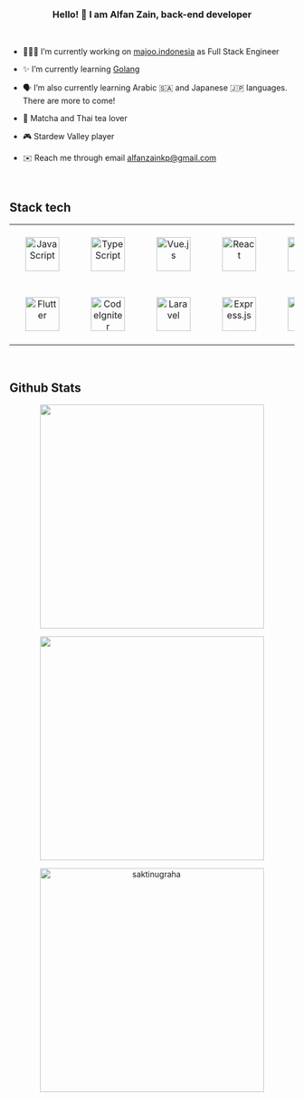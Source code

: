 ### <div align="center">Hello! 👋 I am Alfan Zain, back-end developer</div>  
  
<br />

- 👨🏽‍💻 I’m currently working on [majoo.indonesia](https://www.instagram.com/majoo.indonesia) as Full Stack Engineer
  

- ✨ I’m currently learning [Golang](https://golang.org/)  
  

- 🗣️ I’m also currently learning Arabic :saudi_arabia: and Japanese :jp: languages. There are more to come!  
  

- 🍵 Matcha and Thai tea lover


- 🎮 Stardew Valley player
  

- ✉️ Reach me through email alfanzainkp@gmail.com  
  

<br/>  


## Stack tech 
<table align="center">
    <tr>
        <td align="center" width="153">
            <a href="https://www.javascript.com/" target="_blank"><img style="margin: 20px" src="https://cdn.svgporn.com/logos/javascript.svg" alt="JavaScript" height="60" /></a>
        </td>
        <td align="center" width="153">
            <a href="https://www.typescriptlang.org/" target="_blank"><img style="margin: 20px" src="https://cdn.svgporn.com/logos/typescript-icon.svg" alt="TypeScript" height="60" /></a>
        </td>
        <td align="center" width="153">
            <a href="https://vuejs.org/" target="_blank"><img style="margin: 20px" src="https://cdn.svgporn.com/logos/vue.svg" alt="Vue.js" height="60" /></a>
        </td>
        <td align="center" width="153">
            <a href="https://reactjs.org/" target="_blank"><img style="margin: 20px" src="https://cdn.svgporn.com/logos/react.svg" alt="React" height="60" /></a>
        </td>
        <td align="center" width="153">
            <a href="https://angular.io/" target="_blank"><img style="margin: 20px" src="https://cdn.svgporn.com/logos/angular.svg" alt="Angular" height="60" /></a>
        </td>
    </tr>
    <tr>
        <td align="center" width="153">
            <a href="https://flutter.dev/" target="_blank"><img style="margin: 20px" src="https://cdn.svgporn.com/logos/flutter.svg" alt="Flutter" height="60" /></a>
        </td>
        <td align="center" width="153">
            <a href="https://codeigniter.com/" target="_blank"><img style="margin: 20px" src="https://cdn.svgporn.com/logos/codeigniter.svg" alt="CodeIgniter" height="60" /></a>
        </td>
        <td align="center" width="153">
            <a href="https://laravel.com/" target="_blank"><img style="margin: 20px" src="https://cdn.svgporn.com/logos/laravel.svg" alt="Laravel" height="60" /></a>
        </td>
        <td align="center" width="153">
            <a href="https://expressjs.com/" target="_blank"><img style="margin: 20px" src="https://cdn.svgporn.com/logos/express.svg" alt="Express.js" height="60" /></a>
        </td>
        <td align="center" width="153">
            <a href="https://go.dev/" target="_blank"><img style="margin: 20px" src="https://cdn.svgporn.com/logos/go.svg" alt="Go" height="60" /></a>
        </td>
    </tr>
</table>

<br/> 


## Github Stats  
<p align=center>
  <div align=center>
    <a href="#">
      <img width=396 align="center" src="https://github-readme-stats.vercel.app/api/top-langs/?username=alfanzain&theme=dark&hide_border=false&include_all_commits=false&count_private=false&layout=compact" />
    </a>
  </div>
</p>
<p align=center>
  <div align=center>
    <a href="#" title="Go to Source">
      <img align="center" width=396 src="https://github-readme-stats.vercel.app/api?username=alfanzain&theme=dark&hide_border=false&include_all_commits=false&count_private=false" />
    </a>
  </div>
</p>
<p align=center>
  <div align=center>
    <a href="#" title="Go to Source">
      <img align="center" width=396 src="https://github-readme-streak-stats.herokuapp.com/?user=alfanzain&theme=dark&hide_border=false" alt="saktinugraha" />
    </a>
  </div>
  <br>
</p>
